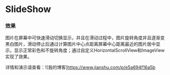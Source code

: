 # SlideShow
### 效果
图片在屏幕中可快速滑动切换显示，并且在滑动过程中，图片旋转角度并且逐渐变黑白图片，滑动停止后通过计算图片中心点距离屏幕中心距离最近的图片居中显示，显示正常彩色和不旋转角度；通过自定义HorizontalScrollView和ImageView实现了效果。

详情和演示请查看：![我的博客]https://www.jianshu.com/p/e5a694f16a5b
